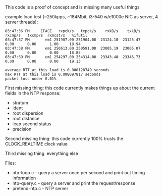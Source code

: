 This code is a proof of concept and is missing many useful things

example load test (~250kpps, ~184Mbit, i3-540 w/e1000e NIC as server, 4 server threads):

```
03:47:36 PM     IFACE   rxpck/s   txpck/s    rxkB/s    txkB/s   rxcmp/s   txcmp/s  rxmcst/s   %ifutil
03:47:37 PM       em1 251907.00 251904.00  23124.10  23125.47      0.00      0.00      1.00     18.94
03:47:38 PM       em1 250613.00 250591.00  23005.19  23005.07      0.00      0.00      0.00     18.85
03:47:39 PM       em1 254297.00 254314.00  23343.40  23346.73      0.00      0.00      0.00     19.13

average RTT at this load is 0.000128749 seconds
max RTT at this load is 0.008097817 seconds
packet loss under 0.01%
```

First missing thing: this code currently makes things up about the current fields in the NTP response:
  * stratum
  * ident
  * root dispersion
  * root distance
  * leap second status
  * precision

Second missing thing: this code currently 100% trusts the CLOCK\_REALTIME clock value

Third missing thing: everything else

Files:
  * ntp-loop.c - query a server once per second and print out timing information
  * ntp-query.c - query a server and print the request/response
  * pretend-ntp.c - NTP server

